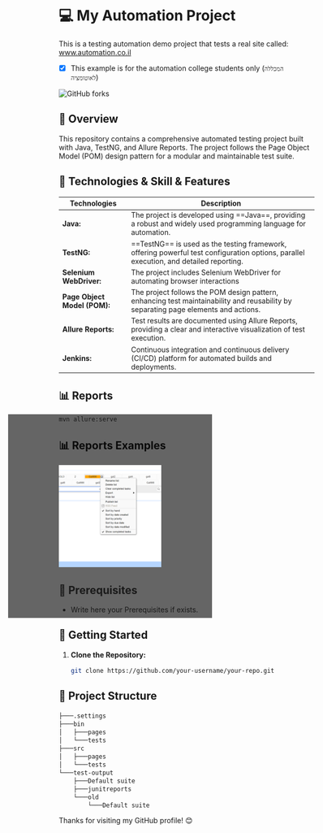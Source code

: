# 💻 My Automation Project 
This is a testing automation demo project that tests a real site called: www.automation.co.il
- [x] This example is for the automation college students only (`המכללה לאוטומציה`)

![GitHub forks](https://img.shields.io/badge/Number%20Of%20Happy%20Students-1000+-blue)

## 📖 Overview

This repository contains a comprehensive automated testing project built with Java, TestNG, and Allure Reports. 
The project follows the Page Object Model (POM) design pattern for a modular and maintainable test suite.

## 📑 Technologies & Skill & Features
| Technologies      | Description |
| ----------- | ----------- |
| **Java:**      | The project is developed using ==Java==, providing a robust and widely used programming language for automation.       |
| **TestNG:**   | ==TestNG== is used as the testing framework, offering powerful test configuration options, parallel execution, and detailed reporting.        |
| **Selenium WebDriver:**   | The project includes Selenium WebDriver for automating browser interactions        |
| **Page Object Model (POM):**   | The project follows the POM design pattern, enhancing test maintainability and reusability by separating page elements and actions.        |
| **Allure Reports:**   | Test results are documented using Allure Reports, providing a clear and interactive visualization of test execution.        |
| **Jenkins:**   | Continuous integration and continuous delivery (CI/CD) platform for automated builds and deployments.        |


## 📊 Reports
  ```cmd
  mvn allure:serve
  ```
## 📊 Reports Examples
<p>
  <img src="ScreenShots/tc02_addTask1615288676297.jpg" width="40%" title="Example for screenshot on failure" style="--s: 15px;
  --b: 2px;   --w: 200px;
  --c: #7B3B3B;
  
  width: var(--w);
  aspect-ratio: 1;
  object-fit: cover;
  padding: calc(2*var(--s));
  --_g: var(--c) var(--b),#0000 0 calc(100% - var(--b)),var(--c) 0;
  background:
    linear-gradient(      var(--_g)) 50%/100% var(--_i,100%) no-repeat,
    linear-gradient(90deg,var(--_g)) 50%/var(--_i,100%) 100% no-repeat;
  outline: calc(var(--w)/2) solid #0009;
  outline-offset: calc(var(--w)/-2 - 2*var(--s));
  transition: .4s;
  cursor: pointer;" />
  <img src="ScreenShots/tc01_addTask1614893191281.jpg" width="40%" alt="Example for screenshot on failure">
</p>


## 📖 Prerequisites

- Write here your Prerequisites if exists.

## 🚀 Getting Started

1. **Clone the Repository:**
   ```bash
   git clone https://github.com/your-username/your-repo.git
    ```

## 📁 Project Structure
```
├───.settings
├───bin
│   ├───pages
│   └───tests
├───src
│   ├───pages
│   └───tests
└───test-output
    ├───Default suite
    ├───junitreports
    └───old
        └───Default suite
```

Thanks for visiting my GitHub profile! 😊




